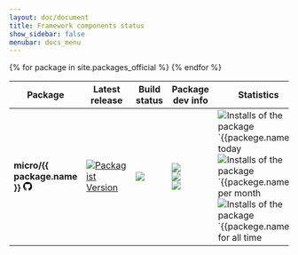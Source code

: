 ```yaml
---
layout: doc/document
title: Framework components status
show_sidebar: false
menubar: docs_menu
---
```


<table class="responsive-table table">
    <thead>
    <tr>
        <th scope="col"> Package </th>
        <th scope="col"> Latest release</th>
        <th scope="col"> Build status </th>
        <th scope="col"> Package dev info </th>
        <th> Statistics </th>
    </tr>
    </thead>
    <tbody>
    {% for package in site.packages_official %}
    <tr>
        <td>
            <p>
            <b>micro/{{ package.name }}</b>
            <a href="https://github.com/Micro-PHP/{{package.github}}" >
                <svg height="16" aria-hidden="true" viewBox="0 0 16 16" version="1.1" width="16" data-view-component="true" class="octicon octicon-mark-github v-align-middle">
                    <path fill-rule="evenodd" d="M8 0C3.58 0 0 3.58 0 8c0 3.54 2.29 6.53 5.47 7.59.4.07.55-.17.55-.38 0-.19-.01-.82-.01-1.49-2.01.37-2.53-.49-2.69-.94-.09-.23-.48-.94-.82-1.13-.28-.15-.68-.52-.01-.53.63-.01 1.08.58 1.23.82.72 1.21 1.87.87 2.33.66.07-.52.28-.87.51-1.07-1.78-.2-3.64-.89-3.64-3.95 0-.87.31-1.59.82-2.15-.08-.2-.36-1.02.08-2.12 0 0 .67-.21 2.2.82.64-.18 1.32-.27 2-.27.68 0 1.36.09 2 .27 1.53-1.04 2.2-.82 2.2-.82.44 1.1.16 1.92.08 2.12.51.56.82 1.27.82 2.15 0 3.07-1.87 3.75-3.65 3.95.29.25.54.73.54 1.48 0 1.07-.01 1.93-.01 2.2 0 .21.15.46.55.38A8.013 8.013 0 0016 8c0-4.42-3.58-8-8-8z"></path>
                </svg>
            </a>
            </p>
        </td>
        <td>
            <a href="https://packagist.org/packages/micro/{{package.name}}" target="_blank">
                <img alt="Packagist Version" src="https://img.shields.io/packagist/v/micro/{{package.name}}" />
            </a>
        </td>
        <td>
            <a href="https://github.com/Micro-PHP/{{package.github}}/actions" target="_blank">
                <img src="https://scrutinizer-ci.com/g/Micro-PHP/{{package.github}}/badges/build.png?b=master" />
            </a>
        </td>
        <td>
            <a href="https://scrutinizer-ci.com/g/Micro-PHP/{{package.github}}" target="_blank">
                <img src="https://scrutinizer-ci.com/g/Micro-PHP/{{package.github}}/badges/quality-score.png?b=master" /> <br />
                <img src="https://scrutinizer-ci.com/g/Micro-PHP/{{package.github}}/badges/coverage.png?b=master" /> <br />
                <img src="https://scrutinizer-ci.com/g/Micro-PHP/{{package.github}}/badges/code-intelligence.svg?b=master" /> <br />
            </a>
        </td>
        <td>
            <img alt="Installs of the package `{{packege.name}}` today" src="https://img.shields.io/packagist/dd/micro/{{package.name}}?label=today">
            <img alt="Installs of the package `{{packege.name}} per month" src="https://img.shields.io/packagist/dm/micro/{{package.name}}?label=per month" />
            <img alt="Installs of the package `{{packege.name}}` for all time" src="https://img.shields.io/packagist/dt/micro/{{package.name}}?label=all time">
        </td>
    </tr>
    {% endfor %}
    </tbody>
</table>